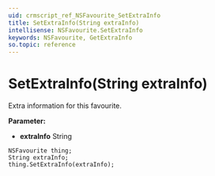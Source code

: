 ```yaml
---
uid: crmscript_ref_NSFavourite_SetExtraInfo
title: SetExtraInfo(String extraInfo)
intellisense: NSFavourite.SetExtraInfo
keywords: NSFavourite, GetExtraInfo
so.topic: reference
---
```


# SetExtraInfo(String extraInfo)

Extra information for this favourite.

**Parameter:** 
 - **extraInfo** String

```crmscript
NSFavourite thing;
String extraInfo;
thing.SetExtraInfo(extraInfo);
```

